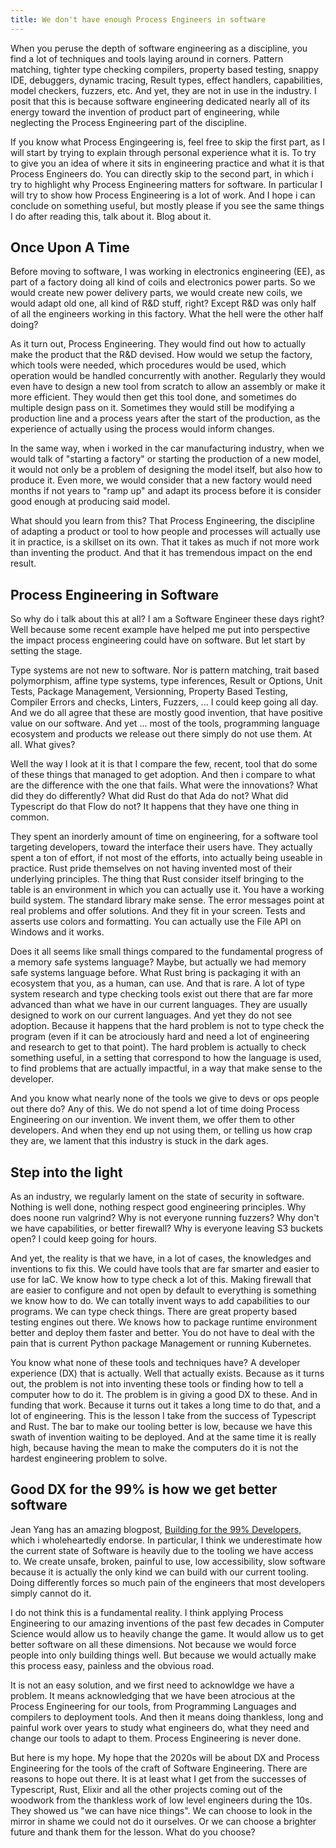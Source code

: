 ```yaml
---
title: We don't have enough Process Engineers in software
---
```

When you peruse the depth of software engineering as a discipline, you find a
lot of techniques and tools laying around in corners. Pattern matching, tighter
type checking compilers, property based testing, snappy IDE, debuggers, dynamic
tracing, Result types, effect handlers, capabilities, model checkers, fuzzers,
etc. And yet, they are not in use in the industry. I posit that this is because
software engineering dedicated nearly all of its energy toward the invention of
product part of engineering, while neglecting the Process Engineering part of
the discipline.
<!--more-->

If you know what Process Engingeering is, feel free to skip the first part, as I
will start by trying to explain through personal experience what it is. To try
to give you an idea of where it sits in engineering practice and what it is that
Process Engineers do. You can directly skip to the second part, in which i try
to highlight why Process Engineering matters for software. In particular I will
try to show how Process Engineering is a lot of work. And I hope i can conclude
on something useful, but mostly please if you see the same things I do after
reading this, talk about it. Blog about it.

## Once Upon A Time

Before moving to software, I was working in electronics engineering (EE), as
part of a factory doing all kind of coils and electronics power parts. So we
would create new power delivery parts, we would create new coils, we would adapt
old one, all kind of R&D stuff, right? Except R&D was only half of all the
engineers working in this factory. What the hell were the other half doing?

As it turn out, Process Engineering. They would find out how to actually make
the product that the R&D devised. How would we setup the factory, which tools
were needed, which procedures would be used, which operation would be handled
concurrently with another. Regularly they would even have to design a new tool
from scratch to allow an assembly or make it more efficient. They would then get
this tool done, and sometimes do multiple design pass on it. Sometimes they
would still be modifying a production line and a process years after the start
of the production, as the experience of actually using the process would inform
changes.

In the same way, when i worked in the car manufacturing industry, when we would
talk of "starting a factory" or starting the production of a new model, it would
not only be a problem of designing the model itself, but also how to produce it.
Even more, we would consider that a new factory would need months if not years
to "ramp up" and adapt its process before it is consider good enough at
producing said model.

What should you learn from this? That Process Engineering, the discipline of
adapting a product or tool to how people and processes will actually use it in
practice, is a skillset on its own. That it takes as much if not more work than
inventing the product. And that it has tremendous impact on the end result.

## Process Engineering in Software

So why do i talk about this at all? I am a Software Engineer these days right?
Well because some recent example have helped me put into perspective the impact
process engineering could have on software. But let start by setting the stage.

Type systems are not new to software. Nor is pattern matching, trait based
polymorphism, affine type systems, type inferences, Result or Options, Unit
Tests, Package Management, Versionning, Property Based Testing, Compiler Errors
and checks, Linters, Fuzzers, ... I could keep going all day. And we do all
agree that these are mostly good invention, that have positive value on our
software. And yet ... most of the tools, programming language ecosystem and
products we release out there simply do not use them. At all. What gives?

Well the way I look at it is that I compare the few, recent, tool that do some
of these things that managed to get adoption. And then i compare to what are the
difference with the one that fails. What were the innovations? What did they do
differently? What did Rust do that Ada do not? What did Typescript do that Flow
do not? It happens that they have one thing in common.

They spent an inorderly amount of time on engineering, for a software tool
targeting developers, toward the interface their users have. They actually spent
a ton of effort, if not most of the efforts, into actually being useable in
practice. Rust pride themselves on not having invented most of their underlying
principles. The thing that Rust consider itself bringing to the table is an
environment in which you can actually use it. You have a working build system.
The standard library make sense. The error messages point at real problems and
offer solutions. And they fit in your screen. Tests and asserts use colors and
formatting. You can actually use the File API on Windows and it works.

Does it all seems like small things compared to the fundamental progress of a
memory safe systems language? Maybe, but actually we had memory safe systems
language before. What Rust bring is packaging it with an ecosystem that you, as
a human, can use. And that is rare. A lot of type system research and type
checking tools exist out there that are far more advanced than what we have in
our current languages. They are usually designed to work on our current
languages. And yet they do not see adoption. Because it happens that the hard
problem is not to type check the program (even if it can be atrociously hard and
need a lot of engineering and research to get to that point). The hard problem
is actually to check something useful, in a setting that correspond to how the
language is used, to find problems that are actually impactful, in a way that
make sense to the developer.

And you know what nearly none of the tools we give to devs or ops people out
there do? Any of this. We do not spend a lot of time doing Process Engineering
on our invention. We invent them, we offer them to other developers. And when
they end up not using them, or telling us how crap they are, we lament that this
industry is stuck in the dark ages.

## Step into the light

As an industry, we regularly lament on the state of security in software.
Nothing is well done, nothing respect good engineering principles. Why does
noone run valgrind? Why is not everyone running fuzzers? Why don't we have
capabilities, or better firewall? Why is everyone leaving S3 buckets open? I
could keep going for hours.

And yet, the reality is that we have, in a lot of cases, the knowledges and
inventions to fix this. We could have tools that are far smarter and easier to
use for IaC. We know how to type check a lot of this. Making firewall that are
easier to configure and not open by default to everything is something we know
how to do. We can totally invent ways to add capabilities to our programs. We
can type check things. There are great property based testing engines out there.
We knows how to package runtime environment better and deploy them faster and
better. You do not have to deal with the pain that is current Python package
Management or running Kubernetes.

You know what none of these tools and techniques have? A developer experience
(DX) that is actually. Well that actually exists. Because as it turns out, the
problem is not into inventing these tools or finding how to tell a computer how
to do it. The problem is in giving a good DX to these. And in funding that work.
Because it turns out it takes a long time to do that, and a lot of engineering.
This is the lesson I take from the success of Typescript and Rust. The bar to
make our tooling better is low, because we have this swath of invention waiting
to be deployed. And at the same time it is really high, because having the mean
to make the computers do it is not the hardest engineering problem to solve.

## Good DX for the 99% is how we get better software

Jean Yang has an amazing blogpost, [Building for the 99%
Developers](https://future.com/software-development-building-for-99-developers/),
which i wholeheartedly endorse. In particular, I think we underestimate how the
current state of Software is heavily due to the tooling we have access to. We
create unsafe, broken, painful to use, low accessibility, slow software because
it is actually the only kind we can build with our current tooling. Doing
differently forces so much pain of the engineers that most developers simply
cannot do it.

I do not think this is a fundamental reality. I think applying Process
Engineering to our amazing inventions of the past few decades in Computer
Science would allow us to heavily change the game. It would allow us to get
better software on all these dimensions. Not because we would force people into
only building things well. But because we would actually make this process easy,
painless and the obvious road.

It is not an easy solution, and we first need to acknowldge we have a problem.
It means acknowledging that we have been atrocious at the Process Engineering
for our tools, from Programming Languages and compilers to deployment tools. And
then it means doing thankless, long and painful work over years to study what
engineers do, what they need and change our tools to adapt to them. Process
Engineering is never done.

But here is my hope. My hope that the 2020s will be about DX and Process
Engineering for the tools of the craft of Software Engineering. There are
reasons to hope out there. It is at least what I get from the successes of
Typescript, Rust, Elixir and all the other projects coming out of the woodwork
from the thankless work of low level engineers during the 10s. They showed us
"we can have nice things". We can choose to look in the mirror in shame we could
not do it ourselves. Or we can choose a brighter future and thank them for the
lesson. What do you choose?
